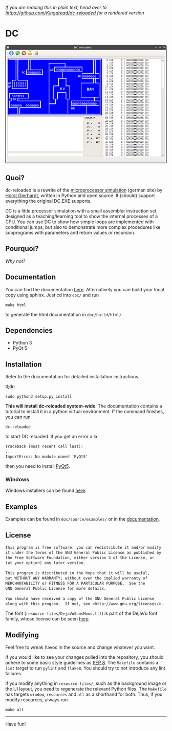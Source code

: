 *If you are reading this in plain text, head over to
https://github.com/Kingdread/dc-reloaded
for a rendered version*

DC
==

![Screenshot](/Screenshot.png?raw=true)

Quoi?
-----

dc-reloaded is a rewrite of the [microprocessor simulation][original] (german
site) by [Horst Gierhardt][gierhardt], written in Python and open source. It
(should) support everything the original DC.EXE supports.

DC is a little processor simulation with a small assembler instruction set,
designed as a teaching/learning tool to show the internal processes of a CPU.
You can use DC to show how simple loops are implemented with conditional jumps,
but also to demonstrate more complex procedures like subprograms with
parameters and return values or recursion.

Pourquoi?
--------

*Why not?*

Documentation
-------------

You can find the documentation [here][documentation]. Alternatively you can
build your local copy using sphinx. Just cd into `doc/` and run

    make html

to generate the html documentation in `doc/build/html/`.

Dependencies
------------

* Python 3
* PyQt 5

Installation
------------

Refer to the documentation for detailed installation instructions.

tl;dr:

    sudo python3 setup.py install

**This will install dc-reloaded system-wide**. The documentation contains a
tutorial to install it in a python virtual environment. If the command
finishes, you can run

    dc-reloaded

to start DC reloaded. If you get an error à la

    Traceback (most recent call last):
    ...
    ImportError: No module named 'PyQt5'

then you need to install [PyQt5][pyqt].

### Windows

Windows installers can be found [here][wininstall].

Examples
--------

Examples can be found in `doc/source/examples/` or in the
[documentation][documentation].

License
-------

    This program is free software: you can redistribute it and/or modify
    it under the terms of the GNU General Public License as published by
    the Free Software Foundation, either version 3 of the License, or
    (at your option) any later version.

    This program is distributed in the hope that it will be useful,
    but WITHOUT ANY WARRANTY; without even the implied warranty of
    MERCHANTABILITY or FITNESS FOR A PARTICULAR PURPOSE.  See the
    GNU General Public License for more details.

    You should have received a copy of the GNU General Public License
    along with this program.  If not, see <http://www.gnu.org/licenses/>.

The font (`resource-files/DejaVuSansMono.ttf`) is part of the DejaVu font
family, whose license can be seen [here][deja-license]

Modifying
---------

Feel free to wreak havoc in the source and change whatever you want.

If you would like to see your changes pulled into the repository, you should
adhere to some basic style guidelines as [PEP 8][pep8]. The `Makefile` contains
a `lint` target to run `pylint` and `flake8`. You should try to not introduce
any lint failures.

If you modify anything in `resource-files/`, such as the background image or
the UI layout, you need to regenerate the relevant Python files. The `Makefile`
has targets `window`, `resources` and `all` as a shorthand for both. Thus, if
you modify resources, always run

    make all

---

Have fun!

[original]: http://www.oberstufeninformatik.de/dc/ (Mikroprozessor-Simulation)
[gierhardt]: http://www.gierhardt.de/
[deja-license]: http://dejavu-fonts.org/wiki/License
[pep8]: https://www.python.org/dev/peps/pep-0008/
[pyqt]: http://www.riverbankcomputing.co.uk/software/pyqt/intro
[documentation]: https://dc-reloaded.readthedocs.org
[wininstall]: http://kingdread.de/dc-reloaded/dist
